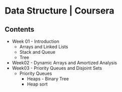 # Data Structure | Coursera
## Contents
* Week 01 - Introduction
	* Arrays and Linked Lists
	* Stack and Queue
	* Tree
* Week02 - Dynamic Arrays and Amortized Analysis
* Week03 - Priority Queues and Disjoint Sets
	* Priority Queues
		* Heaps - Binary Tree
		* Heap sort
